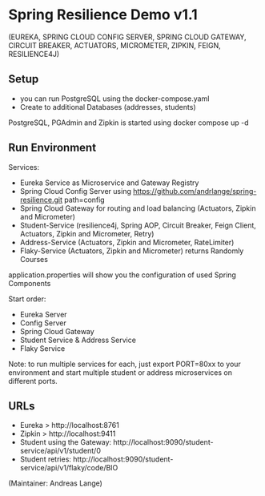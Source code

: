 # Spring Resilience Demo v1.1

(EUREKA, SPRING CLOUD CONFIG SERVER, SPRING CLOUD GATEWAY, CIRCUIT BREAKER, ACTUATORS, MICROMETER, ZIPKIN, FEIGN, 
RESILIENCE4J)
## Setup
- you can run PostgreSQL using the docker-compose.yaml
- Create to additional Databases (addresses, students)

PostgreSQL, PGAdmin and Zipkin is started using docker compose up -d


## Run Environment

Services:
- Eureka Service as Microservice and Gateway Registry
- Spring Cloud Config Server using https://github.com/andrlange/spring-resilience.git path=config
- Spring Cloud Gateway for routing and load balancing (Actuators, Zipkin and Micrometer)
- Student-Service (resilience4j, Spring AOP, Circuit Breaker, Feign Client, Actuators, Zipkin and Micrometer, Retry)
- Address-Service (Actuators, Zipkin and Micrometer, RateLimiter)
- Flaky-Service (Actuators, Zipkin and Micrometer) returns Randomly Courses

application.properties will show you the configuration of used Spring Components

Start order:
- Eureka Server
- Config Server
- Spring Cloud Gateway
- Student Service & Address Service
- Flaky Service

Note: to run multiple services for each, just export PORT=80xx to your environment and start multiple student or 
address microservices on different ports.

## URLs
- Eureka > http://localhost:8761
- Zipkin > http://localhost:9411
- Student using the Gateway: http://localhost:9090/student-service/api/v1/student/0
- Student retries: http://localhost:9090/student-service/api/v1/flaky/code/BIO



(Maintainer: Andreas Lange)